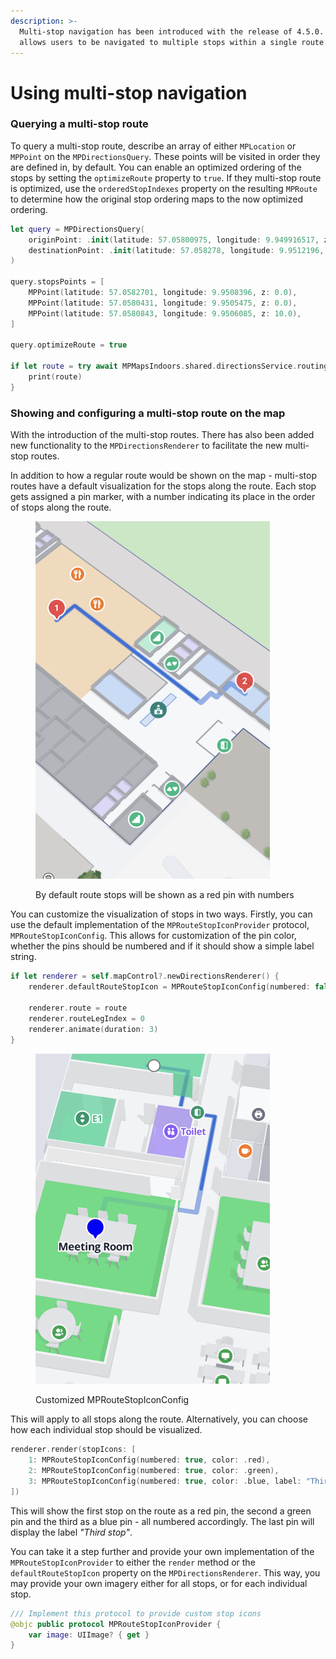 ```yaml
---
description: >-
  Multi-stop navigation has been introduced with the release of 4.5.0. This
  allows users to be navigated to multiple stops within a single route.
---
```


# Using multi-stop navigation

### Querying a multi-stop route

To query a multi-stop route, describe an array of either `MPLocation` or `MPPoint` on the `MPDirectionsQuery`. These points will be visited in order they are defined in, by default. You can enable an optimized ordering of the stops by setting the `optimizeRoute` property to `true`. If they multi-stop route is optimized, use the `orderedStopIndexes` property on the resulting `MPRoute` to determine how the original stop ordering maps to the now optimized ordering.

```swift
let query = MPDirectionsQuery(
    originPoint: .init(latitude: 57.05800975, longitude: 9.949916517, z: 0),
    destinationPoint: .init(latitude: 57.058278, longitude: 9.9512196, z: 10)
)

query.stopsPoints = [ 
    MPPoint(latitude: 57.0582701, longitude: 9.9508396, z: 0.0),
    MPPoint(latitude: 57.0580431, longitude: 9.9505475, z: 0.0),
    MPPoint(latitude: 57.0580843, longitude: 9.9506085, z: 10.0),
]

query.optimizeRoute = true

if let route = try await MPMapsIndoors.shared.directionsService.routingWith(query: query) {
    print(route)
}
```

### Showing and configuring a multi-stop route on the map

With the introduction of the multi-stop routes. There has also been added new functionality to the `MPDirectionsRenderer` to facilitate the new multi-stop routes.

In addition to how a regular route would be shown on the map - multi-stop routes have a default visualization for the stops along the route. Each stop gets assigned a pin marker, with a number indicating its place in the order of stops along the route.

<figure><img src="../../../.gitbook/assets/Screenshot_20240521-141733.png" alt="" width="375"><figcaption><p>By default route stops will be shown as a red pin with numbers</p></figcaption></figure>

You can customize the visualization of stops in two ways. Firstly, you can use the default implementation of the `MPRouteStopIconProvider` protocol, `MPRouteStopIconConfig`. This allows for customization of the pin color, whether the pins should be numbered and if it should show a simple label string.

```swift
if let renderer = self.mapControl?.newDirectionsRenderer() {
    renderer.defaultRouteStopIcon = MPRouteStopIconConfig(numbered: false, color: .blue, label: "Meeting Room")
    
    renderer.route = route
    renderer.routeLegIndex = 0
    renderer.animate(duration: 3)
}
```

<figure><img src="../../../.gitbook/assets/Screenshot_20240521-140958.png" alt="" width="375"><figcaption><p>Customized MPRouteStopIconConfig</p></figcaption></figure>

This will apply to all stops along the route. Alternatively, you can choose how each individual stop should be visualized.

```swift
renderer.render(stopIcons: [
    1: MPRouteStopIconConfig(numbered: true, color: .red),
    2: MPRouteStopIconConfig(numbered: true, color: .green),
    3: MPRouteStopIconConfig(numbered: true, color: .blue, label: "Third stop"),
])
```

This will show the first stop on the route as a red pin, the second a green pin and the third as a blue pin - all numbered accordingly. The last pin will display the label _"Third stop"_.

You can take it a step further and provide your own implementation of the `MPRouteStopIconProvider` to either the `render` method or the `defaultRouteStopIcon` property on the `MPDirectionsRenderer`. This way, you may provide your own imagery either for all stops, or for each individual stop.

```swift
/// Implement this protocol to provide custom stop icons
@objc public protocol MPRouteStopIconProvider {
    var image: UIImage? { get }
}
```
